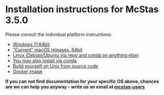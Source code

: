 # Installation instructions for McStas 3.5.0

Please consult the individual platform instructions:

* [Windows 11 64bit](Windows/README.md)
* ["Current" macOS releases, 64bit](macOS/README.md)
* [Linux (Debian/Ubuntu via repo and conda on anything else)](Linux/README.md)
* [You may also install via conda](conda/README.md)
* [Build yourself on Unix from source code](Linux/src/README.md)
* [Docker image](Docker/README.md)

**If you can not find documentation for your specific OS above, chances are we can help you anyway - write us an email at [mcstas-users](mailto:"mcstas-users@mcstas.org")**
